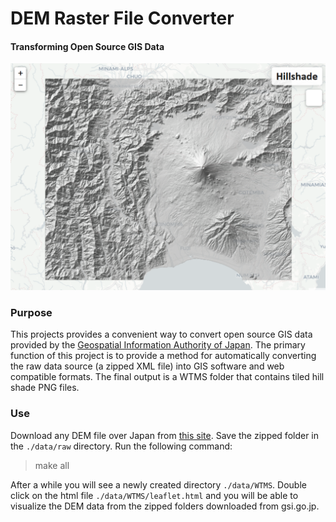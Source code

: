 # DEM Raster File Converter
#### Transforming Open Source GIS Data

[![](./docs/hillshade.PNG)](https://danielhoshizaki.github.io/hillshade/)

### Purpose
This projects provides a convenient way to convert open source GIS data provided by the [Geospatial Information Authority of Japan](https://fgd.gsi.go.jp/download/menu.php). The primary function of this project is to provide a method for automatically converting the raw data source (a zipped XML file) into GIS software and web compatible formats. The final output is a WTMS folder that contains tiled hill shade PNG files.

### Use
Download any DEM file over Japan from [this site](https://fgd.gsi.go.jp/download/mapGis.php?tab=dem). Save the zipped folder in the `./data/raw` directory. Run the following command:

> make all

After a while you will see a newly created directory `./data/WTMS`. Double click on the html file `./data/WTMS/leaflet.html` and you will be able to visualize the DEM data from the zipped folders downloaded from gsi.go.jp.
